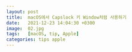 ```yaml
---
layout: post
title:  macOS에서 Capslock 키 Window처럼 사용하기
date:   2021-12-23 14:04:30 +0300
image:  02.jpg
tags:   [macOS, tip, Apple]
categories: tips apple
---
```


